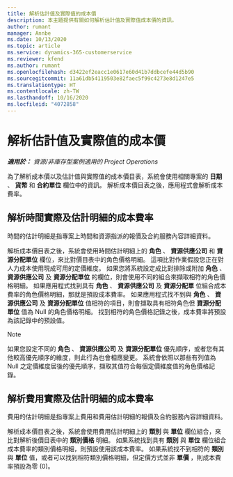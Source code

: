 ```yaml
---
title: 解析估計值及實際值的成本價
description: 本主題提供有關如何解析估計值及實際值成本價的資訊。
author: rumant
manager: Annbe
ms.date: 10/13/2020
ms.topic: article
ms.service: dynamics-365-customerservice
ms.reviewer: kfend
ms.author: rumant
ms.openlocfilehash: d3422ef2eacc1e0617e60d41b7ddbcefe44d5b90
ms.sourcegitcommit: 11a61db54119503e82faec5f99c4273e8d1247e5
ms.translationtype: HT
ms.contentlocale: zh-TW
ms.lasthandoff: 10/16/2020
ms.locfileid: "4072858"
---
```

# <a name="resolving-cost-prices-for-estimates-and-actuals"></a>解析估計值及實際值的成本價

_**適用於：** 資源/非庫存型案例適用的 Project Operations_

為了解析成本價以及估計值與實際值的成本價目表，系統會使用相關專案的 **日期** 、 **貨幣** 和 **合約單位** 欄位中的資訊。 解析成本價目表之後，應用程式會解析成本費率。

## <a name="resolving-cost-rates-on-actual-and-estimate-lines-for-time"></a>解析時間實際及估計明細的成本費率

時間的估計明細是指專案上時間和資源指派的報價及合約服務內容詳細資料。

解析成本價目表之後，系統會使用時間估計明細上的 **角色** 、 **資源供應公司** 和 **資源分配單位** 欄位，來比對價目表中的角色價格明細。 這項比對作業假設您正在對人力成本使用現成可用的定價維度。 如果您將系統設定成比對排除或附加 **角色** 、 **資源供應公司** 及 **資源分配單位** 的欄位，則會使用不同的組合來擷取相符的角色價格明細。 如果應用程式找到具有 **角色** 、 **資源供應公司** 及 **資源分配單** 位組合成本費率的角色價格明細，那就是預設成本費率。 如果應用程式找不到與 **角色** 、 **資源供應公司** 及 **資源分配單位** 值相符的項目，則會擷取具有相符角色但 **資源分配單位** 值為 Null 的角色價格明細。 找到相符的角色價格記錄之後，成本費率將預設為該記錄中的預設值。 

> [!NOTE]
> 如果您設定不同的 **角色** 、 **資源供應公司** 及 **資源分配單位** 優先順序，或者您有其他較高優先順序的維度，則此行為也會相應變更。 系統會依照以那些有列值為 Null 之定價維度居後的優先順序，擷取其值符合每個定價維度值的角色價格記錄。

## <a name="resolving-cost-rates-on-actual-and-estimate-lines-for-expense"></a>解析費用實際及估計明細的成本費率

費用的估計明細是指專案上費用和費用估計明細的報價及合約服務內容詳細資料。

解析成本價目表之後，系統會使用費用估計明細上的 **類別** 與 **單位** 欄位組合，來比對解析後價目表中的 **類別價格** 明細。 如果系統找到具有 **類別** 與 **單位** 欄位組合成本費率的類別價格明細，則預設使用該成本費率。 如果系統找不到相符的 **類別** 與 **單位** 值，或者可以找到相符類別價格明細，但定價方式並非 **單價** ，則成本費率預設為零 (0)。
